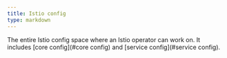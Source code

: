 ```yaml
---
title: Istio config
type: markdown
---
```

The entire Istio config space where an Istio operator can work on. It includes
[core config](#core config) and [service config](#service config).
